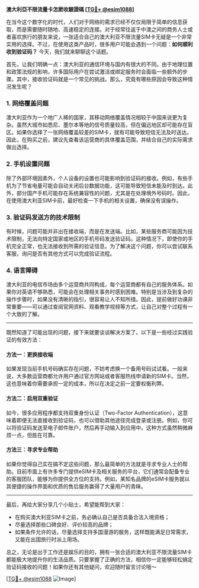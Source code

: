 **澳大利亞不限流量卡怎麽收驗證碼 [[TG💪+ @esim1088](https://t.me/s/esim1088)]**

在当今这个数字化的时代，人们对于网络的需求已经不仅仅局限于简单的信息获取，而是需要随时随地、高速稳定的连接。对于经常往返于中澳之间的商务人士或者喜欢旅行的朋友来说，一张适合自己的澳大利亚不限流量SIM卡无疑是一个非常实用的选择。不过，在使用这类产品时，很多用户可能会遇到一个问题：**如何顺利收到验证码？** 今天，我们就来聊聊这个话题。

首先，让我们明确一点：澳大利亚的通信环境与国内有很大的不同。由于地理位置和政策法规的影响，许多国际用户在尝试激活或绑定服务时会面临一些额外的步骤。其中，接收验证码就是一个常见的挑战。那么，究竟有哪些原因会导致这种情况发生呢？

### **1. 网络覆盖问题**
澳大利亚作为一个地广人稀的国家，其移动网络覆盖情况相较于中国来说更为复杂。虽然大城市如悉尼、墨尔本等地的信号质量较高，但在偏远地区却可能存在盲区。如果你选择了一张网络覆盖较差的SIM卡，就有可能导致短信无法及时送达。因此，在购买之前，建议先查看该运营商的具体覆盖范围，并结合自己的实际需求做出选择。

### **2. 手机设置问题**
除了外部环境因素外，个人设备的设置也可能影响到验证码的接收。例如，有些手机为了节省电量可能会自动关闭后台数据功能，这可能导致短信未能及时到达。此外，部分国产手机可能存在系统兼容性的问题，尤其是在处理境外号码时。因此，在使用澳大利亚SIM卡前，最好检查一下手机的相关设置，确保没有误操作。

### **3. 验证码发送方的技术限制**
有时候，问题可能并非出在接收端，而是在发送端。比如，某些服务商可能因为技术限制，无法向特定国家或地区的手机号码发送验证码。这种情况下，即使你的手机完全正常，也无法接收到所需的验证信息。为了解决这个问题，你可以尝试联系客服，询问是否有其他方式可以完成验证流程。

### **4. 语言障碍**
澳大利亚的电信市场由多个运营商共同构成，每个运营商都有自己的服务体系。如果你对英语不够熟悉，可能会在处理相关事务时感到困难。特别是当涉及到复杂的操作步骤时，如果没有清晰的指引，很容易让人不知所措。因此，提前做好功课非常重要——可以通过查阅官网资料、观看教学视频等方式，让自己对整个过程有一个大致的了解。

---

既然知道了可能出现的问题，接下来就要谈谈解决方案了。以下是一些经过实践验证的有效方法：

#### **方法一：更换接收端**
如果发现当前手机号码确实存在问题，不妨考虑换一个备用号码试试看。一般来说，大多数运营商都允许用户通过官方网站或者客服热线申请新的SIM卡。当然，这也意味着你需要承担一定的成本，所以在决定之前一定要权衡利弊。

#### **方法二：启用双重验证**
如今，很多应用程序都支持双重身份认证（Two-Factor Authentication），这意味着即便无法直接收到验证码，也可以借助其他途径完成登录或注册。例如，你可以将验证码发送至电子邮件账户，然后再手动输入到应用中。这种方式虽然稍微麻烦一点，但胜在可靠。

#### **方法三：寻求专业帮助**
如果你觉得自己实在搞不定这些问题，那么最简单的方法就是寻求专业人士的帮助。目前市面上有许多专门提供eSIM卡及相关服务的平台，它们通常会配备专业的客服团队，能够为你提供全方位的支持。例如，某知名品牌的eSIM卡服务就以其便捷的操作界面和优质的售后服务赢得了大量用户的青睐。

---

最后，再给大家分享几个小贴士，希望能帮到大家：
- 在购买澳大利亚SIM卡之前，务必确认自己是否具备合法入境资格；
- 尽量选择那些口碑良好、评价较高的品牌；
- 如果条件允许的话，尽量选择支持多国漫游的服务，这样既能满足日常需求，又能在出国旅行时派上用场。

总之，无论是出于工作还是娱乐的目的，拥有一张合适的澳大利亚不限流量SIM卡都能极大地提升你的生活品质。只要掌握了正确的方法，相信你一定能够轻松搞定验证码接收的问题！如果你还有其他疑问，欢迎随时留言讨论哦～

[[TG💪+ @esim1088](https://t.me/s/esim1088) ![Image](https://i.postimg.cc/4NQfJmqS/Snipaste-2025-05-13-00-14-12.png)]